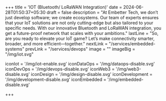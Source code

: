 +++
title = 'IOT (Bluetooth/ LoRaWAN Integration)'
date = 2024-06-28T01:50:37+05:30
draft = false
description = "At Embetter Tech, we don’t just develop software; we create ecosystems. Our team of experts ensures that your IoT solutions are not only cutting-edge but also tailored to your specific needs. With our innovative Bluetooth and LoRaWAN integration, you get a future-proof network that scales with your ambitions."
lastLine = "So, are you ready to elevate your IoT game? Let’s make connectivity smarter, broader, and more efficient—together."
nextLink = "/services/embedded-systems"
prevLink = "/services/devops"
image =  ""
imageBig = "/img/iot.svg"

iconIot = '/img/iot-enable.svg'
iconDataOps = '/img/dataops-disable.svg'
iconDevOps = '/img/devops-disable.svg'
iconWeb3 = '/img/web3-disable.svg'
iconDesign = '/img/design-disable.svg'
iconDevelopment = '/img/development-disable.svg'
iconEmbedded = '/img/embedded-disable.svg'

+++
